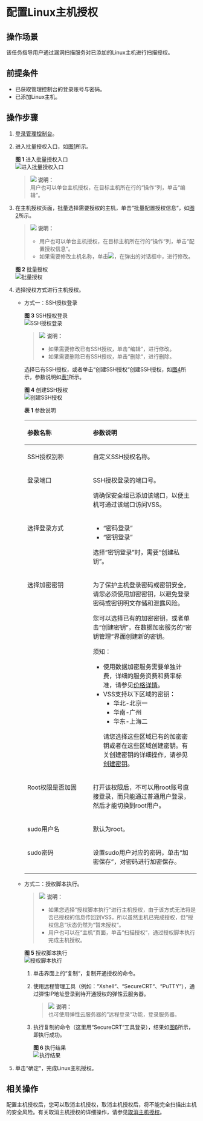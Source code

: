 # 配置Linux主机授权<a name="vss_01_0072"></a>

## 操作场景<a name="section12982110131912"></a>

该任务指导用户通过漏洞扫描服务对已添加的Linux主机进行扫描授权。

## 前提条件<a name="section1476173172214"></a>

-   已获取管理控制台的登录账号与密码。
-   已添加Linux主机。

## 操作步骤<a name="section038111403433"></a>

1.  [登录管理控制台](https://console.huaweicloud.com/)。
2.  进入批量授权入口，如[图1](#fig1441123313521)所示。

    **图 1**  进入批量授权入口<a name="fig1441123313521"></a>  
    ![](figures/进入批量授权入口.png "进入批量授权入口")

    >![](public_sys-resources/icon-note.gif) **说明：**   
    >用户也可以单台主机授权，在目标主机所在行的“操作“列，单击“编辑“。  

3.  在主机授权页面，批量选择需要授权的主机，单击“批量配置授权信息“，如[图2](#fig37091438195719)所示。

    >![](public_sys-resources/icon-note.gif) **说明：**   
    >-   用户也可以单台主机授权，在目标主机所在行的“操作“列，单击“配置授权信息“。  
    >-   如果需要修改主机名称，单击![](figures/icon-edit.png)，在弹出的对话框中，进行修改。  

    **图 2**  批量授权<a name="fig37091438195719"></a>  
    ![](figures/批量授权.png "批量授权")

4.  选择授权方式进行主机授权。
    -   方式一：SSH授权登录

        **图 3**  SSH授权登录<a name="fig24694146195"></a>  
        ![](figures/SSH授权登录.png "SSH授权登录")

        >![](public_sys-resources/icon-note.gif) **说明：**   
        >-   如果需要修改已有SSH授权，单击“编辑“，进行修改。  
        >-   如果需要删除已有SSH授权，单击“删除“，进行删除。  

        选择已有SSH授权，或者单击“创建SSH授权“创建SSH授权，如[图4](#fig19477214111918)所示，参数说明如[表1](#table1448281421911)所示。

        **图 4**  创建SSH授权<a name="fig19477214111918"></a>  
        ![](figures/创建SSH授权.png "创建SSH授权")

        **表 1**  参数说明

        <a name="table1448281421911"></a>
        <table><thead align="left"><tr id="row6478214131913"><th class="cellrowborder" valign="top" width="38.07%" id="mcps1.2.3.1.1"><p id="p184781147195"><a name="p184781147195"></a><a name="p184781147195"></a>参数名称</p>
        </th>
        <th class="cellrowborder" valign="top" width="61.92999999999999%" id="mcps1.2.3.1.2"><p id="p147851411916"><a name="p147851411916"></a><a name="p147851411916"></a>参数说明</p>
        </th>
        </tr>
        </thead>
        <tbody><tr id="row14793148194"><td class="cellrowborder" valign="top" width="38.07%" headers="mcps1.2.3.1.1 "><p id="p34791614161911"><a name="p34791614161911"></a><a name="p34791614161911"></a>SSH授权别称</p>
        </td>
        <td class="cellrowborder" valign="top" width="61.92999999999999%" headers="mcps1.2.3.1.2 "><p id="p1747971441910"><a name="p1747971441910"></a><a name="p1747971441910"></a>自定义SSH授权名称。</p>
        </td>
        </tr>
        <tr id="row44799142191"><td class="cellrowborder" valign="top" width="38.07%" headers="mcps1.2.3.1.1 "><p id="p13479111431913"><a name="p13479111431913"></a><a name="p13479111431913"></a>登录端口</p>
        </td>
        <td class="cellrowborder" valign="top" width="61.92999999999999%" headers="mcps1.2.3.1.2 "><p id="p14878244164012"><a name="p14878244164012"></a><a name="p14878244164012"></a>SSH授权登录的端口号。</p>
        <p id="p147971413192"><a name="p147971413192"></a><a name="p147971413192"></a>请确保安全组已添加该端口，以便主机可通过该端口访问VSS。</p>
        </td>
        </tr>
        <tr id="row144819141191"><td class="cellrowborder" valign="top" width="38.07%" headers="mcps1.2.3.1.1 "><p id="p347911413194"><a name="p347911413194"></a><a name="p347911413194"></a>选择登录方式</p>
        </td>
        <td class="cellrowborder" valign="top" width="61.92999999999999%" headers="mcps1.2.3.1.2 "><a name="ul6480181481912"></a><a name="ul6480181481912"></a><ul id="ul6480181481912"><li><span class="parmvalue" id="parmvalue54801414191913"><a name="parmvalue54801414191913"></a><a name="parmvalue54801414191913"></a>“密码登录”</span></li><li><span class="parmvalue" id="parmvalue1548001451911"><a name="parmvalue1548001451911"></a><a name="parmvalue1548001451911"></a>“密钥登录”</span></li></ul>
        <p id="p2481514121911"><a name="p2481514121911"></a><a name="p2481514121911"></a>选择<span class="parmvalue" id="parmvalue34805144196"><a name="parmvalue34805144196"></a><a name="parmvalue34805144196"></a>“密钥登录”</span>时，需要<span class="parmvalue" id="parmvalue144801614131910"><a name="parmvalue144801614131910"></a><a name="parmvalue144801614131910"></a>“创建私钥”</span>。</p>
        </td>
        </tr>
        <tr id="row174811414131910"><td class="cellrowborder" valign="top" width="38.07%" headers="mcps1.2.3.1.1 "><p id="p1248191401910"><a name="p1248191401910"></a><a name="p1248191401910"></a>选择加密密钥</p>
        </td>
        <td class="cellrowborder" valign="top" width="61.92999999999999%" headers="mcps1.2.3.1.2 "><p id="p6310449102613"><a name="p6310449102613"></a><a name="p6310449102613"></a>为了保护主机登录密码或密钥安全，请您必须使用加密密钥，以避免登录密码或密钥明文存储和泄露风险。</p>
        <p id="p0481214191913"><a name="p0481214191913"></a><a name="p0481214191913"></a>您可以选择已有的加密密钥，或者单击<span class="parmvalue" id="parmvalue4481414131918"><a name="parmvalue4481414131918"></a><a name="parmvalue4481414131918"></a>“创建密钥”</span>，在数据加密服务的<span class="wintitle" id="wintitle431673312219"><a name="wintitle431673312219"></a><a name="wintitle431673312219"></a>“密钥管理”</span>界面创建新的密钥。</p>
        <div class="notice" id="note1049461015267"><a name="note1049461015267"></a><a name="note1049461015267"></a><span class="noticetitle"> 须知： </span><div class="noticebody"><a name="ul37241450132619"></a><a name="ul37241450132619"></a><ul id="ul37241450132619"><li>使用数据加密服务需要单独计费，详细的服务资费和费率标准，请参见<a href="https://www.huaweicloud.com/pricing.html?tab=detail#/dew" target="_blank" rel="noopener noreferrer">价格详情</a>。</li><li>VSS支持以下区域的密钥：<a name="ul791718300011"></a><a name="ul791718300011"></a><ul id="ul791718300011"><li>华北-北京一</li><li>华南-广州</li><li>华东-上海二</li></ul>
        <p id="p122782719372"><a name="p122782719372"></a><a name="p122782719372"></a>请您选择这些区域已有的加密密钥或者在这些区域创建密钥。有关创建密钥的详细操作，请参见<a href="https://support.huaweicloud.com/usermanual-dew/zh-cn_topic_0034324884.html" target="_blank" rel="noopener noreferrer">创建密钥</a>。</p>
        </li></ul>
        </div></div>
        </td>
        </tr>
        <tr id="row1548161491918"><td class="cellrowborder" valign="top" width="38.07%" headers="mcps1.2.3.1.1 "><p id="p34811214141919"><a name="p34811214141919"></a><a name="p34811214141919"></a>Root权限是否加固</p>
        </td>
        <td class="cellrowborder" valign="top" width="61.92999999999999%" headers="mcps1.2.3.1.2 "><p id="p114811514141910"><a name="p114811514141910"></a><a name="p114811514141910"></a>打开该权限后，不可以用root账号直接登录，而只能通过普通用户登录，然后才能切换到root用户。</p>
        </td>
        </tr>
        <tr id="row9481214121910"><td class="cellrowborder" valign="top" width="38.07%" headers="mcps1.2.3.1.1 "><p id="p148117142197"><a name="p148117142197"></a><a name="p148117142197"></a>sudo用户名</p>
        </td>
        <td class="cellrowborder" valign="top" width="61.92999999999999%" headers="mcps1.2.3.1.2 "><p id="p0481191441916"><a name="p0481191441916"></a><a name="p0481191441916"></a>默认为root。</p>
        </td>
        </tr>
        <tr id="row148281481916"><td class="cellrowborder" valign="top" width="38.07%" headers="mcps1.2.3.1.1 "><p id="p174824143190"><a name="p174824143190"></a><a name="p174824143190"></a>sudo密码</p>
        </td>
        <td class="cellrowborder" valign="top" width="61.92999999999999%" headers="mcps1.2.3.1.2 "><p id="p1148261416194"><a name="p1148261416194"></a><a name="p1148261416194"></a>设置sudo用户对应的密码，单击<span class="uicontrol" id="uicontrol048281411190"><a name="uicontrol048281411190"></a><a name="uicontrol048281411190"></a>“加密保存”</span>，对密码进行加密保存。</p>
        </td>
        </tr>
        </tbody>
        </table>

    -   方式二：授权脚本执行。

        >![](public_sys-resources/icon-note.gif) **说明：**   
        >-   如果您选择“授权脚本执行“进行主机授权，由于该方式无法将是否已授权的信息传回到VSS，所以虽然主机已完成授权，但“授权信息“状态仍然为“暂未授权“。  
        >-   用户也可以在“主机“页面，单击“扫描授权“，通过授权脚本执行完成主机授权。  

        **图 5**  授权脚本执行<a name="fig17484131491910"></a>  
        ![](figures/授权脚本执行.png "授权脚本执行")

        1.  单击界面上的“复制“，复制开通授权的命令。
        2.  使用远程管理工具（例如：“Xshell“、“SecureCRT“、“PuTTY“），通过弹性IP地址登录到待开通授权的弹性云服务器。

            >![](public_sys-resources/icon-note.gif) **说明：**   
            >也可使用弹性云服务器的“远程登录“功能，登录服务器。  

        3.  执行复制的命令（这里用“SecureCRT“工具登录），结果如[图6](#fig13487814121911)所示，即执行成功。

            **图 6**  执行结果<a name="fig13487814121911"></a>  
            ![](figures/执行结果.png "执行结果")


5.  单击“确定“，完成Linux主机授权。

## 相关操作<a name="section18590144455814"></a>

配置主机授权后，您可以取消主机授权，取消主机授权后，将不能完全扫描出主机的安全风险。有关取消主机授权的详细操作，请参见[取消主机授权](取消主机授权.md)。

